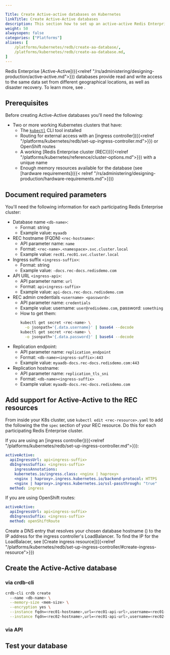 ```yaml
---

Title: Create Active-active databases on Kubernetes
linkTitle: Create Active-Active databases
description: This section how to set up an active-active Redis Enterprise database on Kubernetes using the Redis Enterprise Software operator.  
weight: 50
alwaysopen: false
categories: ["Platforms"]
aliases: [ 
    /platforms/kubernetes/redb/create-aa-database/,
    /platforms/kubernetes/redb/create-aa-database.md,
]
---
```

Redis Enterprise [Active-Active]({{<relref "/rs/administering/designing-production/active-active.md">}}) databases provide read and write access to the same data set from different geographical locations, as well as disaster recovery. To learn more, see .

## Prerequisites

Before creating Active-Active databases you'll need the following:

- Two or more working Kubernetes clusters that have:
  - The [`kubectl`](https://kubernetes.io/docs/reference/kubectl/overview/) CLI tool installed
  - Routing for external access with an [ingress controller]({{<relref "/platforms/kubernetes/redb/set-up-ingress-controller.md">}}) or OpenShift routes
  - A working [Redis Enterprise cluster (REC)]({{<relref "/platforms/kubernetes/reference/cluster-options.md">}}) with a unique name
  - Enough memory resources available for the database (see [hardware requirements]({{< relref "/rs/administering/designing-production/hardware-requirements.md">}}))

## Document required parameters

You'll need the following information for each participating Redis Enterprise cluster:

- Database name `<db-name>`:
  - Format: string
  - Example value: `myaadb`
- REC hostname (FQDN) `<rec-hostname>`:
  - API parameter name: `name`
  - Format: `<rec-name>.<namespace>.svc.cluster.local`
  - Example value: `rec01.rec01.svc.cluster.local`
- Ingress suffix `<ingress-suffix>`:
  - Format: string
  - Example value: `-docs.rec-docs.redisdemo.com`
- API URL `<ingress-api>`:
  - API parameter name: `url`
  - Format: `api<ingress-suffix>`
  - Example value: `api-docs.rec-docs.redisdemo.com`
- REC admin credentials `<username> <password>`:
  - API parameter name: `credentials`
  - Example value: username: `user@redisdemo.com`, password: `something`
  - How to get them:
    ```bash
    kubectl get secret <rec-name> \
      -o jsonpath='{.data.username}' | base64 --decode
    kubectl get secret <rec-name> \
      -o jsonpath='{.data.password}' | base64 --decode
    ```
- Replication endpoint:
  - API parameter name: `replication_endpoint`
  - Format: `<db-name><ingress-suffix>:443`
  - Example value: `myaadb-docs.rec-docs.redisdemo.com:443`
- Replication hostname:
  - API parameter name: `replication_tls_sni`
  - Format: `<db-name><ingress-suffix>`
  - Example value: `myaadb-docs.rec-docs.redisdemo.com`

## Add support for Active-Active to the REC resources

From inside your K8s cluster, use `kubectl edit <rec-resource>.yaml` to add the following the the `spec` section of your REC resource. Do this for each participating Redis Enterprise cluster.

If you are using an [ingress controller]({{<relref "/platforms/kubernetes/redb/set-up-ingress-controller.md">}}):

  ```yaml
  activeActive:
    apiIngressUrl: api<ingress-suffix>
    dbIngressSuffix: <ingress-suffix>
      ingressAnnotations:
      kubernetes.io/ingress.class: <nginx | haproxy>
      <nginx | haproxy>.ingress.kubernetes.io/backend-protocol: HTTPS
      <nginx | haproxy>.ingress.kubernetes.io/ssl-passthrough: "true"  
    method: ingress
  ```

  If you are using OpenShift routes:
  ```yaml
  activeActive:
    apiIngressUrl: api<ingress-suffix>
    dbIngressSuffix: <ingress-suffix>
    method: openShiftRoute
  ```

Create a DNS entry that resolves your chosen database hostname (<db-name><ingress-suffix>) to the IP address for the ingress controller's LoadBalancer. To find the IP for the LoadBalacer, see [Create ingress resource]({{<relref "/platforms/kubernetes/redb/set-up-ingress-controller/#create-ingress-resource">}})

## Create the Active-Active database

### via crdb-cli

```bash
crdb-cli crdb create 
  --name <db-name> \
  --memory-size <mem-size> \
  --encryption yes \
  --instance fqdn=<rec01-hostname>,url=<rec01-api-url>,username=<rec01-username>,password=<rec01-password>,replication_endpoint=<rec01-replication-endpoint>,replication_tls-sni=<rec01-replication-hostname> \
  --instance fqdn=<rec02-hostname>,url=<rec01-api-url>,username=<rec02-username>,password=<rec02-password>,replication_endpoint=<rec02-replication-endpoint>,replication_tls-sni=<rec02-replication-hostname>
```

### via API

## Test your database
